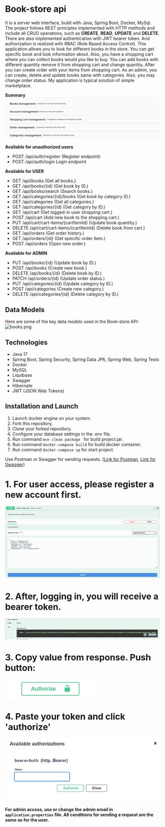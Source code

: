 # Book-store api

It is a server web interface, build with Java, Spring Boot, Docker, MySql.
The project follows REST principles implemented with HTTP methods and include all CRUD operations,
such as **CREATE**, **READ**, **UPDATE** and **DELETE**.
There are also implemented authentication with JWT bearer token.
And authorization is realized with RBAC (Role Based Access Control).
This application allows you to look for different books in the store. You can get specific book and look information
about.
Also, you have a shopping cart where you can collect books would you like to buy. You can add books with different
quantity
remove it from shopping cart and change quantity. After you can create order with your items from shopping cart.
As an admin, you can create, delete and update books same with categories. Also, you may change order status.
My application is typical solution of simple marketplace.

**Summary**
![img.png](img.png)

**Available for unauthorized users**

- POST /api/auth/register (Register endpoint)
- POST /api/auth/login Login endpoint

**Available for USER**

- GET /api/books (Get all books.)
- GET /api/books/{id} (Get book by ID.)
- GET /api/books/search (Search books.)
- GET /api/categories/{id}/books (Get book by category ID.)
- GET /api/categories (Get all categories.)
- GET /api/categories/{id} (Get category by ID.)
- GET /api/cart (Get logged-in user shopping cart.)
- POST /api/cart (Add new book to the shopping cart.)
- PUT /api/cart/cart-items/{cartItemId} (Update book quantity.)
- DELETE /api/cart/cart-items/{cartItemId} (Delete book from cart.)
- GET /api/orders (Get order history.)
- GET /api/orders/{id} (Get specific order item.)
- POST /api/orders (Open new order.)

**Available for ADMIN**

- PUT /api/books/{id} (Update book by ID.)
- POST /api/books (Create new book.)
- DELETE /api/books/{id} (Delete book by ID.)
- PATCH /api/orders/{id} (Update order status.)
- PUT /api/categories/{id} (Update category by ID.)
- POST /api/categories (Create new category.)
- DELETE /api/categories/{id} (Delete category by ID.)

## Data Models

Here are some of the key data models used in the Book-store API:
![books.png](..%2F..%2FDesktop%2Fbooks.png)

## Technologies

* Java 17
* Spring Boot, Spring Security, Spring Data JPA, Spring Web, Spring Tests
* Docker
* MySQL
* Liquibase
* Swagger
* Hibernate
* JWT (JSON Web Tokens)

## Installation and Launch

1. Launch docker engine on your system.
2. Fork this repository.
3. Clone your forked repository.
4. Configure your database settings in the .env file.
5. Run command `mvn clean package ` for build project.jar.
6. Run command `docker-compose build` for build docker container.
7. Run command `docker-compose up` for start project.

Use Postman or Swagger for sending
requests. ([Link for Postman](http://localhost:8088/api/auth/register), [Link for Swagger](http://localhost:8088/api/swagger-ui/index.html))

# 1. **For user access, please register a new account first.**
   ![img_3.png](img_3.png)

# 2. **After, logging in, you will receive a bearer token.**
  ![img_5.png](img_5.png)

# 3. **Copy value from response. Push button:**
   ![img_8.png](img_8.png)

# 4. **Paste your token and click 'authorize'**
   ![img_7.png](img_7.png)

   **For admin access, use or change the admin email in `application.properties` file. All conditions for sending a
   request are the same as for the user.**




